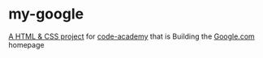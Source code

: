 # my-google
[A HTML & CSS project](https://github.com/gazaskygeeks/code-academy/blob/master/pre-requisites/04-project.md) for [code-academy](https://github.com/gazaskygeeks/code-academy) that is Building the [Google.com](https://www.google.com/) homepage
